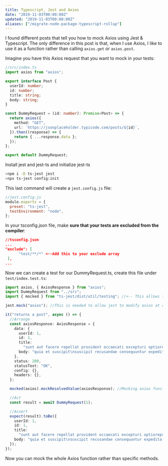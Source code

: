 ```yaml
---
title: Typescript, Jest and Axios
date: "2019-11-03T00:00:00Z"
updated: "2019-11-03T00:00:00Z"
aliases: ["/migrate-node-package-typescript-rollup"]
---
```


I found different posts that tell you how to mock Axios using Jest & Typescript. The only difference in this post is that, when I use Axios, I like to use it as a function rather than calling `axios.get` or `axios.post`.

Imagine you have this Axios request that you want to mock in your tests:

```typescript
//src/index.ts
import axios from "axios";

export interface Post {
  userId: number;
  id: number;
  title: string;
  body: string;
}

const DummyRequest = (id: number): Promise<Post> => {
  return axios({
    method: "GET",
    url: `https://jsonplaceholder.typicode.com/posts/${id}`,
  }).then((response) => {
    return { ...response.data };
  });
};

export default DummyRequest;
```

Install jest and jest-ts and initialize jest-ts

```bash
>npm i -D ts-jest jest
>npx ts-jest config:init
```

This last command will create a `jest.config.js` file:

```js
//jest.config.js
module.exports = {
  preset: "ts-jest",
  testEnvironment: "node",
};
```

In your tsconfig.json file, make **sure that your tests are excluded from the compiler**:

```json
//tsconfig.json
...
"exclude": [
      "test/**/*" <--Add this to your exclude array
 ],
...
```

Now we can create a test for our DummyRequest.ts, create this file under `test/index.test.ts`:

```typescript
import axios, { AxiosResponse } from "axios";
import DummyRequest from "../src";
import { mocked } from "ts-jest/dist/util/testing"; //<-- This allows to mock results

jest.mock("axios"); //This is needed to allow jest to modify axios at runtime

it("returns a post", async () => {
  //Arrange
  const axiosResponse: AxiosResponse = {
    data: {
      userId: 1,
      id: 1,
      title:
        "sunt aut facere repellat provident occaecati excepturi optioreprehenderit",
      body: "quia et suscipit\nsuscipit recusandae consequuntur expedita et cum\nreprehenderit molestiae ut ut quas totam\nnostrum rerum est autem sunt rem eveniet architecto",
    },
    status: 200,
    statusText: "OK",
    config: {},
    headers: {},
  };

  mocked(axios).mockResolvedValue(axiosResponse); //Mocking axios function rather than a method

  //Act
  const result = await DummyRequest(1);

  //Assert
  expect(result).toBe({
    userId: 1,
    id: 1,
    title:
      "sunt aut facere repellat provident occaecati excepturi optioreprehenderit",
    body: "quia et suscipit\nsuscipit recusandae consequuntur expedita et cum\nreprehenderit molestiae ut ut quas totam\nnostrum rerum est autem sunt rem eveniet architecto",
  });
});
```

Now you can mock the whole Axios function rather than specific methods.
